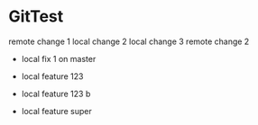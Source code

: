 # GitTest

remote change 1
local change 2
local change 3
remote change 2

- local fix 1 on master
- local feature 123
- local feature 123 b

- local feature super
